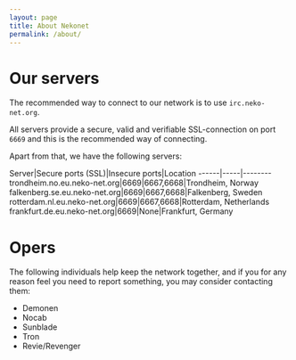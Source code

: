 ```yaml
---
layout: page
title: About Nekonet
permalink: /about/
---
```


# Our servers

The recommended way to connect to our network is to use
`irc.neko-net.org`.

All servers provide a secure, valid and verifiable SSL-connection on
port `6669` and this is the recommended way of connecting.

Apart from that, we have the following servers:

Server|Secure ports (SSL)|Insecure ports|Location
------|-----|--------
trondheim.no.eu.neko-net.org|6669|6667,6668|Trondheim, Norway
falkenberg.se.eu.neko-net.org|6669|6667,6668|Falkenberg, Sweden
rotterdam.nl.eu.neko-net.org|6669|6667,6668|Rotterdam, Netherlands
frankfurt.de.eu.neko-net.org|6669|None|Frankfurt, Germany


# Opers

The following individuals help keep the network together, and if you
for any reason feel you need to report something, you may consider
contacting them:

* Demonen
* Nocab
* Sunblade
* Tron
* Revie/Revenger

